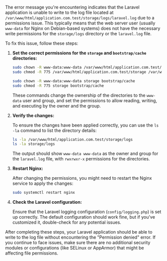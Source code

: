 The error message you're encountering indicates that the Laravel application is unable to write to the log file located at `/var/www/html/application.com.test/storage/logs/laravel.log` due to a permissions issue. This typically means that the web server user (usually `www-data` for Nginx on Debian-based systems) does not have the necessary write permissions for the `storage/logs` directory or the `laravel.log` file.

To fix this issue, follow these steps:

1. **Set the correct permissions for the `storage` and `bootstrap/cache` directories:**
   
   ```bash
   sudo chown -R www-data:www-data /var/www/html/application.com.test/storage /var/www/html/application.com.test/bootstrap/cache
   sudo chmod -R 775 /var/www/html/application.com.test/storage /var/www/html/application.com.test/bootstrap/cache

   sudo chown -R www-data:www-data storage bootstrap/cache
   sudo chmod -R 775 storage bootstrap/cache
   ```

   These commands change the ownership of the directories to the `www-data` user and group, and set the permissions to allow reading, writing, and executing by the owner and the group.

2. **Verify the changes:**
   
   To ensure the changes have been applied correctly, you can use the `ls -la` command to list the directory details:
   
   ```bash
   ls -la /var/www/html/application.com.test/storage/logs
   ls -la storage/logs
   ```

   The output should show `www-data www-data` as the owner and group for the `laravel.log` file, with `rwxrwxr-x` permissions for the directories.

3. **Restart Nginx:**

   After changing the permissions, you might need to restart the Nginx service to apply the changes:
   
   ```bash
   sudo systemctl restart nginx
   ```

4. **Check the Laravel configuration:**

   Ensure that the Laravel logging configuration (`config/logging.php`) is set up correctly. The default configuration should work fine, but if you've customized it, double-check for any potential issues.

After completing these steps, your Laravel application should be able to write to the log file without encountering the "Permission denied" error. If you continue to face issues, make sure there are no additional security modules or configurations (like SELinux or AppArmor) that might be affecting file permissions. 